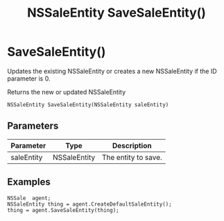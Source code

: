 ﻿---
uid: crmscript_class_nssaleagent_savesaleentity
title: NSSaleEntity SaveSaleEntity()
description: CRMScript method in the NSSaleAgent class that creates or updates an NSSaleEntity
intellisense: NSSaleAgent.SaveSaleEntity
keywords: NSSaleAgent, SaveSaleEntity, SaveSaleEntity(NSSaleEntity)
so.topic: reference
---

# SaveSaleEntity()

Updates the existing NSSaleEntity or creates a new NSSaleEntity if the ID parameter is 0.

Returns the new or updated NSSaleEntity

`NSSaleEntity SaveSaleEntity(NSSaleEntity saleEntity)`

## Parameters

| Parameter | Type | Description |
|---|---|---|
| saleEntity | NSSaleEntity | The entity to save. |

## Examples

```crmscript
NSSale  agent;
NSSaleEntity thing = agent.CreateDefaultSaleEntity();
thing = agent.SaveSaleEntity(thing);
```
